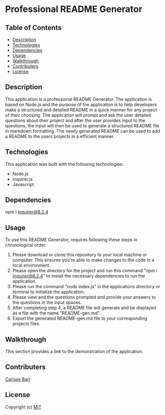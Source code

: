# Professional README Generator

 ## Table of Contents 

  * [Description](#description)
  * [Technologies](#technologies)
  * [Dependencies](#dependencies)
  * [Usage](#usage)
  * [Walkthrough](#walkthrough)
  * [Contributers](#contributers)
  * [License](#license)

  ## Description

  This application is a professional README Generator. The application is based on Node.js and the purpose of the application is to help developers make a structured and detailed README in a quick manner for any project of their choosing. The application will prompt and ask the user detailed questions about their project and after the user provides input to the questions, the input will then be used to generate a structured README file in markdown formatting. The newly generated README can be used to add a README to the users projects in a efficient manner.

  ## Technologies
 This application was built with the following technologies:

 * Node.js
 * inquirer.js
 * Javascript

 ## Dependencies
 
 npm i inquirer@8.2.4

 ## Usage

 To use this README Generator, requires following these steps in chronological order:

 1. Please download or clone this repository to your local machine or computer. This ensures you're able to make changes to the code in a local environment.
 2. Please open the directory for the project and run this command "npm i inquirer@8.2.4" to install the necessary dependencies to run the application.
 3. Please run the command "node index.js" in the applications directory or terminal to initialize the application.
 4. Please view and the questions prompted and provide your answers to the questions in the input spaces.
 5. After completing step 4, a README file will generate and be displayed as a file with the name "README-gen.md".
 6. Export the generated README-gen.md file to your corresponding projects files.

 ## Walkthrough

 This section provides a link to the demonstration of the application.

 ## Contributers

 [Carisse Barr](https://github.com/carissella)

 ## License

 Copyright (c) [MIT](https://opensource.org/licences/MIT)